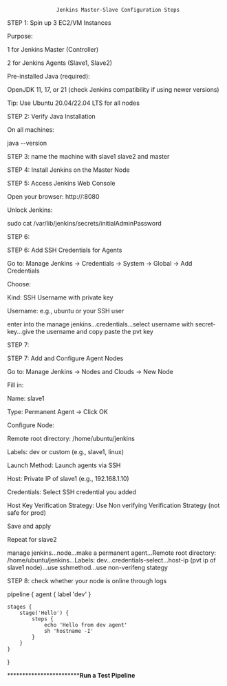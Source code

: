 
                    Jenkins Master-Slave Configuration Steps

STEP 1: Spin up 3 EC2/VM Instances

Purpose:

1 for Jenkins Master (Controller)

2 for Jenkins Agents (Slave1, Slave2)

Pre-installed Java (required):

OpenJDK 11, 17, or 21 (check Jenkins compatibility if using newer versions)

Tip: Use Ubuntu 20.04/22.04 LTS for all nodes


STEP 2: Verify Java Installation

On all machines:

java --version


STEP 3: name the machine with slave1 slave2 and master


STEP 4: Install Jenkins on the Master Node


STEP 5: Access Jenkins Web Console

Open your browser:
http://<Master Public IP>:8080

Unlock Jenkins:

sudo cat /var/lib/jenkins/secrets/initialAdminPassword

STEP 6:

STEP 6: Add SSH Credentials for Agents

Go to: Manage Jenkins → Credentials → System → Global → Add Credentials

Choose:

Kind: SSH Username with private key

Username: e.g., ubuntu or your SSH user

enter into the manage jenkins...credentials...select username with secret-key...give the username and copy paste the pvt key 

STEP 7:

STEP 7: Add and Configure Agent Nodes

Go to: Manage Jenkins → Nodes and Clouds → New Node

Fill in:

Name: slave1

Type: Permanent Agent → Click OK

Configure Node:

Remote root directory: /home/ubuntu/jenkins

Labels: dev or custom (e.g., slave1, linux)

Launch Method: Launch agents via SSH

Host: Private IP of slave1 (e.g., 192.168.1.10)

Credentials: Select SSH credential you added

Host Key Verification Strategy: Use Non verifying Verification Strategy (not safe for prod)

Save and apply

Repeat for slave2

manage jenkins...node...make a permanent agent...Remote root directory: /home/ubuntu/jenkins...Labels: dev...credentials-select...host-ip (pvt ip of slave1 node)...use sshmethod...use non-verifeng stategy


STEP 8: check whether your node is online through logs



pipeline {
    agent { label 'dev' }

    stages {
        stage('Hello') {
            steps {
                echo 'Hello from dev agent'
                sh 'hostname -I'
            }
        }
    }
}


********************************************Run a Test Pipeline********************


